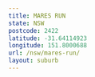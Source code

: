 ```yaml
---
title: MARES RUN
state: NSW
postcode: 2422
latitude: -31.64114923
longitude: 151.8000688
url: /nsw/mares-run/
layout: suburb
---
```

